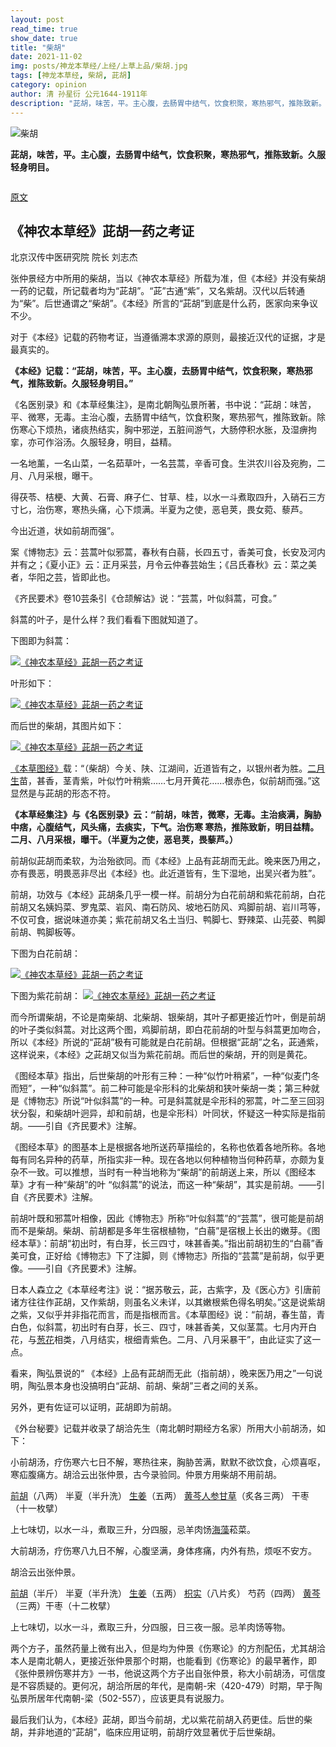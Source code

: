 ```yaml
---
layout: post
read_time: true
show_date: true
title: "柴胡"
date: 2021-11-02
img: posts/神龙本草经/上经/上草上品/柴胡.jpg
tags: [神龙本草经, 柴胡, 茈胡]
category: opinion
author: 清 孙星衍 公元1644-1911年
description: "茈胡，味苦，平。主心腹，去肠胃中结气，饮食积聚，寒热邪气，推陈致新。久服轻身明目。"
---
```

![柴胡](./assets/img/posts/神龙本草经/上经/上草上品/柴胡.jpg)



**茈胡，味苦，平。主心腹，去肠胃中结气，饮食积聚，寒热邪气，推陈致新。久服轻身明目。**

<iframe id="ckctlFrame" src="http://beacon.sina.com.cn/ckctl.html" scrolling="no" style="OVERFLOW: hidden; HEIGHT: 0px; WIDTH: 1px" frameborder="0"></iframe>



[原文](http://blog.sina.com.cn/s/blog_5e8a72a80102x3ax.html)

## 《神农本草经》茈胡一药之考证

北京汉传中医研究院  院长  刘志杰

 

张仲景经方中所用的柴胡，当以《神农本草经》所载为准，但《本经》并没有柴胡一药的记载，所记载者均为“茈胡”。“茈”古通“紫”，又名紫胡。汉代以后转通为“柴”。后世通谓之“柴胡”。《本经》所言的“茈胡”到底是什么药，医家向来争议不少。

对于《本经》记载的药物考证，当遵循溯本求源的原则，最接近汉代的证据，才是最真实的。



**《本经》记载：“茈胡，味苦，平。主心腹，去肠胃中结气，饮食积聚，寒热邪气，推陈致新。久服轻身明目。”**



《名医别录》和《本草经集注》，是南北朝陶弘景所著，书中说：“茈胡：味苦，平、微寒，无毒。主治心腹，去肠胃中结气，饮食积聚，寒热邪气，推陈致新。除伤寒心下烦热，诸痰热结实，胸中邪逆，五脏间游气，大肠停积水胀，及湿痹拘挛，亦可作浴汤。久服轻身，明目，益精。

一名地薰，一名山菜，一名茹草叶，一名芸蒿，辛香可食。生洪农川谷及宛朐，二月、八月采根，曝干。

得茯苓、桔梗、大黄、石膏、麻子仁、甘草、桂，以水一斗煮取四升，入硝石三方寸匕，治伤寒，寒热头痛，心下烦满。半夏为之使，恶皂荚，畏女菀、藜芦。

今出近道，状如前胡而强”。

案《博物志》云：芸蒿叶似邪蒿，春秋有白蒻，长四五寸，香美可食，长安及河内并有之；《夏小正》云：正月采芸，月令云仲春芸始生；《吕氏春秋》云：菜之美者，华阳之芸，皆即此也。

《齐民要术》卷10芸条引《仓颉解诂》说：“芸蒿，叶似斜蒿，可食。”

斜蒿的叶子，是什么样？我们看看下图就知道了。

下图即为斜蒿：

[![《神农本草经》茈胡一药之考证](http://s15.sinaimg.cn/mw690/001Jlfi8zy6XzJfD7rM2e&690)](http://album.sina.com.cn/pic/001Jlfi8zy6XzJfD7rM2e&690)





叶形如下：

[![《神农本草经》茈胡一药之考证](http://s1.sinaimg.cn/mw690/001Jlfi8zy6XzJcRlg4f0&690)](http://album.sina.com.cn/pic/001Jlfi8zy6XzJcRlg4f0&690)



 

而后世的柴胡，其图片如下：

[![《神农本草经》茈胡一药之考证](http://s8.sinaimg.cn/mw690/001Jlfi8zy6XzJd1NHha7&690)](http://album.sina.com.cn/pic/001Jlfi8zy6XzJd1NHha7&690)



[《本草图经》](http://baike.sogou.com/lemma/ShowInnerLink.htm?lemmaId=4743871&ss_c=ssc.citiao.link)载：“（柴胡）今关、陕、江湖间，近道皆有之，以银州者为胜。[二月生](http://baike.sogou.com/lemma/ShowInnerLink.htm?lemmaId=83208744&ss_c=ssc.citiao.link)苗，甚香，茎青紫，叶似竹叶稍紫……七月开黄花……根赤色，似前胡而强。”这显然是与茈胡的形态不符。



**《本草经集注》与《名医别录》云：“前胡，味苦，微寒，无毒。主治痰满，胸胁中痞，心腹结气，风头痛，去痰实，下气。治伤寒  寒热，推陈致新，明目益精。二月、八月采根，曝干。（半夏为之使，恶皂荚，畏藜芦。）**



前胡似茈胡而柔软，为治殆欲同。而《本经》上品有茈胡而无此。晚来医乃用之，亦有畏恶，明畏恶非尽出《本经》也。此近道皆有，生下湿地，出吴兴者为胜”。

前胡，功效与《本经》茈胡条几乎一模一样。前胡分为白花前胡和紫花前胡，白花前胡又名姨妈菜、罗鬼菜、岩风、南石防风、坡地石防风、鸡脚前胡、岩川芎等，不仅可食，据说味道亦美；紫花前胡又名土当归、鸭脚七、野辣菜、山芫荽、鸭脚前胡、鸭脚板等。



下图为白花前胡：

[![《神农本草经》茈胡一药之考证](http://s14.sinaimg.cn/mw690/001Jlfi8zy6XzJcRNk95d&690)](http://album.sina.com.cn/pic/001Jlfi8zy6XzJcRNk95d&690)



下图为紫花前胡：
[![《神农本草经》茈胡一药之考证](http://s13.sinaimg.cn/mw690/001Jlfi8zy6XzJd2tZybc&690)](http://album.sina.com.cn/pic/001Jlfi8zy6XzJd2tZybc&690)

  

而今所谓柴胡，不论是南柴胡、北柴胡、银柴胡，其叶子都更接近竹叶，倒是前胡的叶子类似斜蒿。对比这两个图，鸡脚前胡，即白花前胡的叶型与斜蒿更加吻合，所以《本经》所说的“茈胡”极有可能就是白花前胡。但根据“茈胡”之名，茈通紫，这样说来，《本经》之茈胡又似当为紫花前胡。而后世的柴胡，开的则是黄花。

   《图经本草》指出，后世柴胡的叶形有三种：一种“似竹叶稍紧”，一种“似麦门冬而短”，一种“似斜蒿”。前二种可能是伞形科的北柴胡和狭叶柴胡一类；第三种就是《博物志》所说“叶似斜蒿”的一种。可是斜蒿就是伞形科的邪蒿，叶二至三回羽状分裂，和柴胡叶迥异，却和前胡，也是伞形科）叶同状，怀疑这一种实际是指前胡。——引自《齐民要术》注解。

《图经本草》的图基本上是根据各地所送药草描绘的，名称也依着各地所称。各地每有同名异种的药草，所指实非一种。现在各地以何种植物当何种药草，亦颇为复杂不一致。可以推想，当时有一种当地称为“柴胡”的前胡送上来，所以《图经本草》才有一种“柴胡”的叶  “似斜蒿”的说法，而这一种“柴胡”，其实是前胡。——引自《齐民要术》注解。



前胡叶既和邪蒿叶相像，因此《博物志》所称“叶似斜蒿”的“芸蒿”，很可能是前胡而不是柴胡。柴胡、前胡都是多年生宿根植物，“白蒻”是宿根上长出的嫩芽。《图经本草》：前胡“初出时，有白芽，长三四寸，味甚香美。”指出前胡初生的“白蒻”香美可食，正好给《博物志》下了注脚，则《博物志》所指的“芸蒿”是前胡，似乎更像。——引自《齐民要术》注解。

日本人森立之《本草经考注》说：“据苏敬云，茈，古紫字，及《医心方》引唐前诸方往往作茈胡，又作紫胡，则虽名义未详，以其嫩根紫色得名明矣。”这是说紫胡之紫，又似乎并非指花而言，而是指根而言。《本草图经》说：“前胡，春生苗，青白色，似斜蒿，初出时有白芽，长三、四寸，味甚香美，又似茎蒿。七月内开白花，与[葱花](http://www.a-hospital.com/w/葱花)相类，八月结实，根细青紫色。二月、八月采暴干”，由此证实了这一点。



   看来，陶弘景说的“  《本经》上品有茈胡而无此（指前胡），晚来医乃用之”一句说明，陶弘景本身也没搞明白“茈胡、前胡、柴胡”三者之间的关系。

另外，更有佐证可以证明，茈胡即为前胡。

《外台秘要》记载并收录了胡洽先生（南北朝时期经方名家）所用大小前胡汤，如下：

 

小前胡汤，疗伤寒六七日不解，寒热往来，胸胁苦满，默默不欲饮食，心烦喜呕，寒疝腹痛方。胡洽云出张仲景，古今录验同。仲景方用柴胡不用前胡。

[前胡](http://www.zysj.com.cn/zhongyaocai/yaocai_q/qianhu.html)（八两）  半夏（半升洗）  [生姜](http://www.zysj.com.cn/zhongyaocai/yaocai_s/shengjiang.html)（五两）  [黄芩](http://www.zysj.com.cn/zhongyaocai/yaocai_h/huangqin.html)[人参](http://www.zysj.com.cn/zhongyaocai/yaocai_r/renshen.html)[甘草](http://www.zysj.com.cn/zhongyaocai/yaocai_g/gancao.html)（炙各三两）  干枣（十一枚擘）

上七味切，以水一斗，煮取三升，分四服，忌羊肉饧[海藻](http://www.zysj.com.cn/zhongyaocai/yaocai_h/haizao.html)菘菜。

 

大前胡汤，疗伤寒八九日不解，心腹坚满，身体疼痛，内外有热，烦呕不安方。



胡洽云出张仲景。

[前胡](http://www.zysj.com.cn/zhongyaocai/yaocai_q/qianhu.html)（半斤）  半夏（半升洗）  [生姜](http://www.zysj.com.cn/zhongyaocai/yaocai_s/shengjiang.html)（五两）  [枳实](http://www.zysj.com.cn/zhongyaocai/yaocai_z/zhishi.html)（八片炙）  芍药（四两）  [黄芩](http://www.zysj.com.cn/zhongyaocai/yaocai_h/huangqin.html)（三两）干枣（十二枚擘）

上七味切，以水一斗，煮取三升，分四服，日三夜一服。忌羊肉饧等物。



两个方子，虽然药量上微有出入，但是均为仲景《伤寒论》的方剂配伍，尤其胡洽本人是南北朝人，更接近张仲景那个时期，也能看到《伤寒论》的最早著作，即《张仲景辨伤寒并方》一书，他说这两个方子出自张仲景，称大小前胡汤，可信度是不容质疑的。更何况，胡洽所居的年代，是南朝-宋（420-479）时期，早于陶弘景所居年代南朝-梁（502-557），应该更具有说服力。

最后我们认为，《本经》茈胡，即当今前胡，尤以紫花前胡入药更佳。后世的柴胡，并非地道的“茈胡”，临床应用证明，前胡疗效显著优于后世柴胡。
